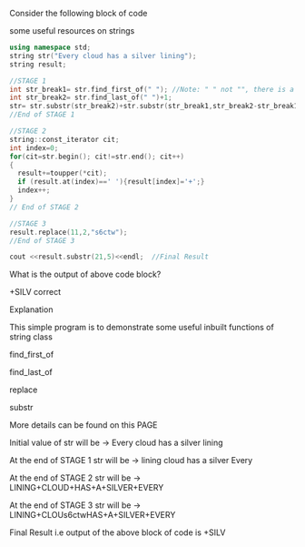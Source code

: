 Consider the following block of code

some useful resources on strings

```cpp
using namespace std;
string str("Every cloud has a silver lining");
string result;

//STAGE 1
int str_break1= str.find_first_of(" "); //Note: " " not "", there is a space
int str_break2= str.find_last_of(" ")+1;
str= str.substr(str_break2)+str.substr(str_break1,str_break2-str_break1)+str.substr(0,str_break1);
//End of STAGE 1

//STAGE 2
string::const_iterator cit;   
int index=0;   
for(cit=str.begin(); cit!=str.end(); cit++)
{
  result+=toupper(*cit);
  if (result.at(index)==' '){result[index]='+';}
  index++;
}
// End of STAGE 2   

//STAGE 3
result.replace(11,2,"s6ctw");
//End of STAGE 3

cout <<result.substr(21,5)<<endl;  //Final Result

```

  
What is the output of above code block?

+SILV
  correct 

Explanation

This simple program is to demonstrate some useful inbuilt functions of string class

find_first_of

find_last_of

replace

substr

More details can be found on this PAGE

Initial value of str will be -> Every cloud has a silver lining

At the end of STAGE 1 str will be -> lining cloud has a silver Every

At the end of STAGE 2 str will be -> LINING+CLOUD+HAS+A+SILVER+EVERY

At the end of STAGE 3 str will be -> LINING+CLOUs6ctwHAS+A+SILVER+EVERY

Final Result i.e output of the above block of code is +SILV
